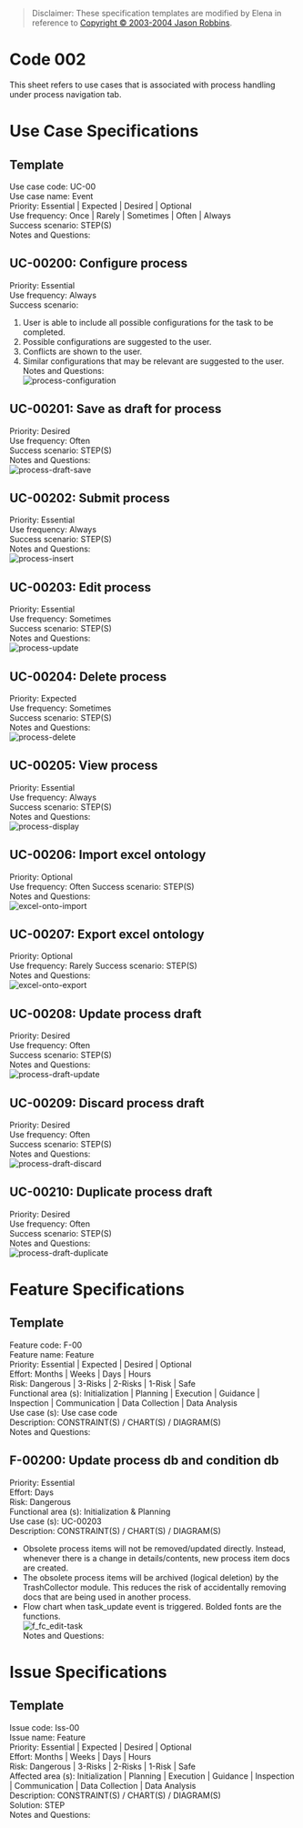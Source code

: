> Disclaimer:
> These specification templates are modified by Elena in reference to [Copyright © 2003-2004 Jason Robbins](https://scm.opendap.org/svn/trunk/rsg/AIS/templates/srs.html).

# Code 002
This sheet refers to use cases that is associated with process handling under process navigation tab.


# Use Case Specifications

## Template
Use case code: UC-00  
Use case name: Event  
Priority: Essential | Expected | Desired | Optional  
Use frequency: Once | Rarely | Sometimes | Often | Always  
Success scenario: STEP(S)  
Notes and Questions:  

## UC-00200: Configure process
Priority: Essential  
Use frequency: Always  
Success scenario: 
1. User is able to include all possible configurations for the task to be completed.  
2. Possible configurations are suggested to the user.
3. Conflicts are shown to the user.
4. Similar configurations that may be relevant are suggested to the user.
Notes and Questions:  
![process-configuration](assets/dfd_process-configuration.png)  

## UC-00201: Save as draft for process
Priority: Desired  
Use frequency: Often  
Success scenario: STEP(S)  
Notes and Questions:  
![process-draft-save](assets/dfd_process-draft-save.png)  

## UC-00202: Submit process
Priority: Essential  
Use frequency: Always  
Success scenario: STEP(S)  
Notes and Questions:  
![process-insert](assets/dfd_process-insert.png)  

## UC-00203: Edit process
Priority: Essential  
Use frequency: Sometimes  
Success scenario: STEP(S)  
Notes and Questions:  
![process-update](assets/dfd_process-update.png)  

## UC-00204: Delete process
Priority: Expected  
Use frequency: Sometimes  
Success scenario: STEP(S)  
Notes and Questions:  
![process-delete](assets/dfd_process-delete.png)  

## UC-00205: View process
Priority: Essential  
Use frequency: Always  
Success scenario: STEP(S)  
Notes and Questions:  
![process-display](assets/dfd_process-display.png)  

## UC-00206: Import excel ontology
Priority: Optional  
Use frequency: Often 
Success scenario: STEP(S)  
Notes and Questions:  
![excel-onto-import](assets/dfd_excel-onto-import.png)  

## UC-00207: Export excel ontology
Priority: Optional  
Use frequency: Rarely
Success scenario: STEP(S)  
Notes and Questions:  
![excel-onto-export](assets/dfd_excel-onto-export.png)  

## UC-00208: Update process draft
Priority: Desired  
Use frequency: Often  
Success scenario: STEP(S)  
Notes and Questions:  
![process-draft-update](assets/dfd_process-draft-update.png)  

## UC-00209: Discard process draft
Priority: Desired  
Use frequency: Often  
Success scenario: STEP(S)  
Notes and Questions:  
![process-draft-discard](assets/dfd_process-draft-discard.png)  

## UC-00210: Duplicate process draft
Priority: Desired  
Use frequency: Often  
Success scenario: STEP(S)  
Notes and Questions:  
![process-draft-duplicate](assets/dfd_process-draft-duplicate.png)  


# Feature Specifications 

## Template
Feature code: F-00  
Feature name: Feature  
Priority: Essential | Expected | Desired | Optional  
Effort: Months | Weeks | Days | Hours  
Risk: Dangerous | 3-Risks | 2-Risks | 1-Risk | Safe  
Functional area (s): Initialization | Planning | Execution | Guidance | Inspection | Communication | Data Collection | Data Analysis  
Use case (s): Use case code  
Description: CONSTRAINT(S) / CHART(S) / DIAGRAM(S)  
Notes and Questions:  


## F-00200: Update process db and condition db
Priority: Essential  
Effort: Days  
Risk: Dangerous  
Functional area (s): Initialization & Planning  
Use case (s): UC-00203  
Description: CONSTRAINT(S) / CHART(S) / DIAGRAM(S)  
* Obsolete process items will not be removed/updated directly. Instead, whenever there is a change in details/contents, new process item docs are created.  
* The obsolete process items will be archived (logical deletion) by the TrashCollector module. This reduces the risk of accidentally removing docs that are being used in another process.  
* Flow chart when task_update event is triggered. Bolded fonts are the functions.  
![f_fc_edit-task](assets/f_fc_edit-task.png)  
Notes and Questions:  


# Issue Specifications 

## Template
Issue code: Iss-00  
Issue name: Feature  
Priority: Essential | Expected | Desired | Optional  
Effort: Months | Weeks | Days | Hours  
Risk: Dangerous | 3-Risks | 2-Risks | 1-Risk | Safe  
Affected area (s): Initialization | Planning | Execution | Guidance | Inspection | Communication | Data Collection | Data Analysis  
Description: CONSTRAINT(S) / CHART(S) / DIAGRAM(S)  
Solution: STEP  
Notes and Questions:  
